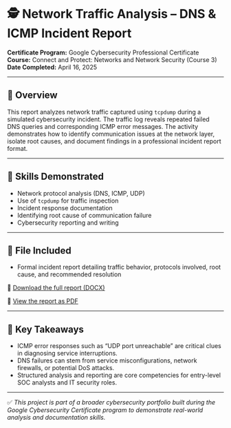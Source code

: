 # 🕵️ Network Traffic Analysis – DNS & ICMP Incident Report

**Certificate Program:** Google Cybersecurity Professional Certificate  
**Course:** Connect and Protect: Networks and Network Security
 (Course 3)  
**Date Completed:** April 16, 2025

---

## 📘 Overview

This report analyzes network traffic captured using `tcpdump` during a simulated cybersecurity incident. The traffic log reveals repeated failed DNS queries and corresponding ICMP error messages. The activity demonstrates how to identify communication issues at the network layer, isolate root causes, and document findings in a professional incident report format.

---

## 🔧 Skills Demonstrated

- Network protocol analysis (DNS, ICMP, UDP)
- Use of `tcpdump` for traffic inspection
- Incident response documentation
- Identifying root cause of communication failure
- Cybersecurity reporting and writing

---

## 📂 File Included

- Formal incident report detailing traffic behavior, protocols involved, root cause, and recommended resolution

📄 [Download the full report (DOCX)](./dns-icmp-incident-report.docx)

📄 [View the report as PDF](./dns-icmp-incident-report.pdf)

---

## 🧠 Key Takeaways

- ICMP error responses such as “UDP port unreachable” are critical clues in diagnosing service interruptions.
- DNS failures can stem from service misconfigurations, network firewalls, or potential DoS attacks.
- Structured analysis and reporting are core competencies for entry-level SOC analysts and IT security roles.

---

✅ *This project is part of a broader cybersecurity portfolio built during the Google Cybersecurity Certificate program to demonstrate real-world analysis and documentation skills.*
